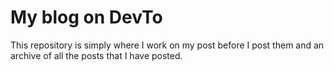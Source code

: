 # My blog on DevTo

This repository is simply where I work on my post before I post them and an archive of all the posts that I have posted.


